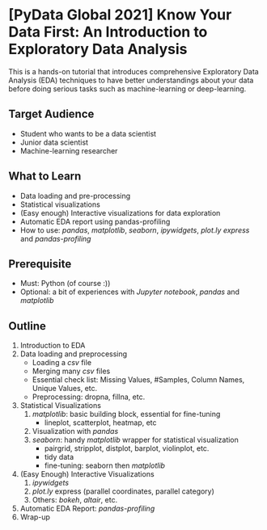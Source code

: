 # [PyData Global 2021] Know Your Data First: An Introduction to Exploratory Data Analysis

This is a hands-on tutorial that introduces comprehensive
Exploratory Data Analysis (EDA) techniques to have better understandings
about your data before doing serious tasks such as machine-learning
or deep-learning.

## Target Audience

- Student who wants to be a data scientist
- Junior data scientist
- Machine-learning researcher

## What to Learn

- Data loading and pre-processing
- Statistical visualizations
- (Easy enough) Interactive visualizations for data exploration
- Automatic EDA report using pandas-profiling
- How to use: *pandas*, *matplotlib*, *seaborn*, *ipywidgets*,
  *plot.ly express* and *pandas-profiling*

## Prerequisite

- Must: Python (of course :))
- Optional: a bit of experiences with *Jupyter notebook*, *pandas*
  and *matplotlib*

## Outline

1. Introduction to EDA
2. Data loading and preprocessing
    - Loading a *csv* file
    - Merging many *csv* files
    - Essential check list: Missing Values, #Samples, Column Names, Unique Values, etc.
    - Preprocessing: dropna, fillna, etc.
3. Statistical Visualizations
    1. *matplotlib*: basic building block, essential for fine-tuning
        - lineplot, scatterplot, heatmap, etc
    2. Visualization with *pandas*
    3. *seaborn*: handy *matplotlib* wrapper for statistical visualization
        - pairgrid, stripplot, distplot, barplot, violinplot, etc.
        - tidy data
        - fine-tuning: seaborn then *matplotlib*
4. (Easy Enough) Interactive Visualizations
    1. *ipywidgets*
    2. *plot.ly* express (parallel coordinates, parallel category)
    3. Others: *bokeh*, *altair*, etc.
5. Automatic EDA Report: *pandas-profiling*
6. Wrap-up
